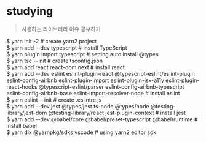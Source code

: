 # studying
 > 사용하는 라이브러리 이유 공부하기

$ yarn init -2 # create yarn2 project    
$ yarn add --dev typescript # install TypeScript     
$ yarn plugin import typescript # setting auto install @types     
$ yarn tsc --init # create tsconfig.json    
$ yarn add react react-dom next # install react     
$ yarn add --dev eslint eslint-plugin-react @typescript-eslint/eslint-plugin eslint-config-airbnb eslint-plugin-import eslint-plugin-jsx-a11y eslint-plugin-react-hooks @typescript-eslint/parser eslint-config-airbnb-typescript eslint-config-airbnb-base eslint-import-resolver-node # install eslint     
$ yarn eslint --init # create .eslintrc.js      
$ yarn add --dev jest @types/jest ts-node @types/node @testing-library/jest-dom @testing-library/react jest-plugin-context # install jest        
$ yarn add --dev @babel/core @babel/preset-typescript @babel/runtime # install babel      
$ yarn dlx @yarnpkg/sdks vscode # using yarn2 editor sdk      
